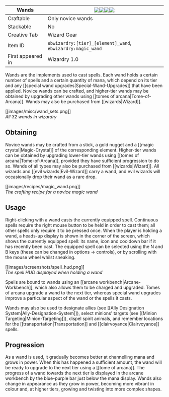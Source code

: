 | Wands |![](https://github.com/Electroblob77/Wizardry/blob/1.12.2/src/main/resources/assets/ebwizardry/textures/items/wand_novice.png)![](https://github.com/Electroblob77/Wizardry/blob/1.12.2/src/main/resources/assets/ebwizardry/textures/items/wand_apprentice.png)![](https://github.com/Electroblob77/Wizardry/blob/1.12.2/src/main/resources/assets/ebwizardry/textures/items/wand_advanced.png)![](https://github.com/Electroblob77/Wizardry/blob/1.12.2/src/main/resources/assets/ebwizardry/textures/items/wand_master.png)|
|---|---|
| Craftable | Only novice wands |
| Stackable | No |
| Creative Tab | Wizard Gear |
| Item ID | `ebwizardry:[tier]_[element]_wand`, `ebwizardry:magic_wand` |
| First appeared in | Wizardry 1.0 |

Wands are the implements used to cast spells. Each wand holds a certain number of spells and a certain quantity of mana, which depend on its tier and any [[special wand upgrades|Special-Wand-Upgrades]] that have been applied. Novice wands can be crafted, and higher-tier wands may be obtained by upgrading other wands using [[tomes of arcana|Tome-of-Arcana]]. Wands may also be purchased from [[wizards|Wizard]].

[[images/misc/wand_sets.png]]  
_All 32 wands in wizardry_

## Obtaining
Novice wands may be crafted from a stick, a gold nugget and a [[magic crystal|Magic-Crystal]] of the corresponding element. Higher-tier wands can be obtained by upgrading lower-tier wands using [[tomes of arcana|Tome-of-Arcana]], provided they have sufficient progression to do so. Wands of all types may also be purchased from [[wizards|Wizard]]. All wizards and [[evil wizards|Evil-Wizard]] carry a wand, and evil wizards will occasionally drop their wand as a rare drop.

[[images/recipes/magic_wand.png]]  
_The crafting recipe for a novice magic wand_

## Usage
Right-clicking with a wand casts the currently equipped spell. Continuous spells require the right mouse button to be held in order to cast them; all other spells only require it to be pressed once. When the player is holding a wand, a heads-up display is shown in the corner of the screen, which shows the currently equipped spell: its name, icon and cooldown bar if it has recently been cast. The equipped spell can be selected using the N and B keys (these can be changed in options -> controls), or by scrolling with the mouse wheel whilst sneaking.

[[images/screenshots/spell_hud.png]]  
_The spell HUD displayed when holding a wand_

Spells are bound to wands using an [[arcane workbench|Arcane-Workbench]], which also allows them to be charged and upgraded. Tomes of arcana upgrade a wand to the next tier, whereas special wand upgrades improve a particular aspect of the wand or the spells it casts.

Wands may also be used to designate allies (see [[Ally Designation System|Ally-Designation-System]]), select minions' targets (see [[Minion Targeting|Minion-Targeting]]), dispel spirit animals, and remember locations for the [[transportation|Transportation]] and [[clairvoyance|Clairvoyance]] spells.

## Progression
As a wand is used, it gradually becomes better at channelling mana and grows in power. When this has happened a sufficient amount, the wand will be ready to upgrade to the next tier using a [[tome of arcana]]. The progress of a wand towards the next tier is displayed in the arcane workbench by the blue-purple bar just below the mana display. Wands also change in appearance as they grow in power, becoming more vibrant in colour and, at higher tiers, growing and twisting into more complex shapes.